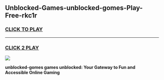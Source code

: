 
## Unblocked-Games-unblocked-gomes-Play-Free-rkc1r
<h3>
<a href="https://premium76.site?title=unblocked-gomes&ref=21A">CLICK TO PLAY</a></h3>
<hr>

<h3>
<a href="https://premium76.site?title=unblocked-gomes&ref=21A">CLICK 2 PLAY</a>
  
</h3>

<a href="https://premium76.site?title=unblocked-gomes&ref=21A"><img src="https://clearcache.store/games.png"></a>


**unblocked-gomes games unblocked: Your Gateway to Fun and Accessible Online Gaming**

